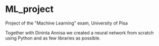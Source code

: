 # ML_project
Project of the "Machine Learning" exam, University of Pisa 

Together with Dininta Annisa we created a neural network from scratch using Python and as few libraries as possible.
